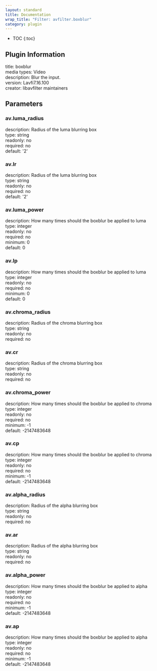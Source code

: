```yaml
---
layout: standard
title: Documentation
wrap_title: "Filter: avfilter.boxblur"
category: plugin
---
```

* TOC
{:toc}

## Plugin Information

title: boxblur  
media types:
Video  
description: Blur the input.  
version: Lavfi7.16.100  
creator: libavfilter maintainers  

## Parameters

### av.luma_radius

  
description:
Radius of the luma blurring box  
type: string  
readonly: no  
required: no  
default: '2'  

### av.lr

  
description:
Radius of the luma blurring box  
type: string  
readonly: no  
required: no  
default: '2'  

### av.luma_power

  
description:
How many times should the boxblur be applied to luma  
type: integer  
readonly: no  
required: no  
minimum: 0  
default: 0  

### av.lp

  
description:
How many times should the boxblur be applied to luma  
type: integer  
readonly: no  
required: no  
minimum: 0  
default: 0  

### av.chroma_radius

  
description:
Radius of the chroma blurring box  
type: string  
readonly: no  
required: no  

### av.cr

  
description:
Radius of the chroma blurring box  
type: string  
readonly: no  
required: no  

### av.chroma_power

  
description:
How many times should the boxblur be applied to chroma  
type: integer  
readonly: no  
required: no  
minimum: -1  
default: -2147483648  

### av.cp

  
description:
How many times should the boxblur be applied to chroma  
type: integer  
readonly: no  
required: no  
minimum: -1  
default: -2147483648  

### av.alpha_radius

  
description:
Radius of the alpha blurring box  
type: string  
readonly: no  
required: no  

### av.ar

  
description:
Radius of the alpha blurring box  
type: string  
readonly: no  
required: no  

### av.alpha_power

  
description:
How many times should the boxblur be applied to alpha  
type: integer  
readonly: no  
required: no  
minimum: -1  
default: -2147483648  

### av.ap

  
description:
How many times should the boxblur be applied to alpha  
type: integer  
readonly: no  
required: no  
minimum: -1  
default: -2147483648  

